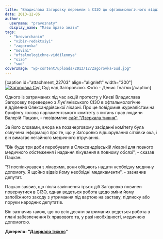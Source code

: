 ```yaml
---
title: "Владислава Загоровку перевели з СІЗО до офтальмологічного відділення Олександрівської лікарні"
date: 2013-12-06
author: 
  username: "pravoznaty"
  display_name: "Маєш право знати"
tags: 
  - "brovarchanin"
  - "vibir-redaktsiyi"
  - "zagorovka"
  - "novini"
  - "oftalmologichne-viddilennya"
  - "sizo"
  - "sud"
coverImage: "wp-content/uploads/2013/12/Zagorovka-Sud.jpg"
---
```


\[caption id="attachment\_22703" align="alignleft" width="300"\][![Загоровка Суд](https://mpz.brovary.org/wp-content/uploads/2013/12/Zagorovka-Sud.jpg)](https://mpz.brovary.org/wp-content/uploads/2013/12/Zagorovka-Sud.jpg) Суд над Загоровкою. Фото - Денис Гнатюк\[/caption\]

Одного із затриманих під час акцій протесту у Києві Владислава Загоровку переведено з Лук'янівського СІЗО в офтальмологічне відділення Олександрівської лікарні. Про це повідомив журналістам на брифінгу голова парламентського комітету з питань прав людини Валерій Пацкан, - повідомляє [сайт "Дзеркала тижня"](https://dt.ua/UKRAINE/odnogo-iz-zatrimanih-protestuvalnikiv-pereveli-z-sizo-do-likarni-133302_.html).

За його словами, вчора на позачерговому засіданні комітету була озвучена інформація про те, що у Загоровко відшарування сітківки ока, і він вимагає негайного медичного втручання.

"Він буде три доби перебувати в Олександрівській лікарні для повного медичного обстеження і надання лікування в повному обсязі", - сказав Пацкан.

"Я поспілкувався з лікарями, вони обіцяють надати необхідну медичну допомогу. Я щойно відвіз йому необхідні медикаменти", - зазначив депутат.

Пацкан заявив, що після закінчення трьох діб Загоровко повинен повернутися в СІЗО, однак ведеться робота щодо зміни йому запобіжного заходу з утримання під вартою на заставу, підписку або поруки народних депутатів.

Він зазначив також, що по всіх десяти затриманих ведеться робота в плані забезпечення їх правового та, у разі необхідності, медичною допомогою.

**Джерело: "[Дзеркало тижня](https://dt.ua/UKRAINE/odnogo-iz-zatrimanih-protestuvalnikiv-pereveli-z-sizo-do-likarni-133302_.html)"**
